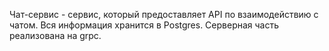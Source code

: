 Чат-сервис - сервис, который предоставляет API по взаимодействию с чатом. Вся информация хранится в Postgres. Серверная часть реализована на grpc.